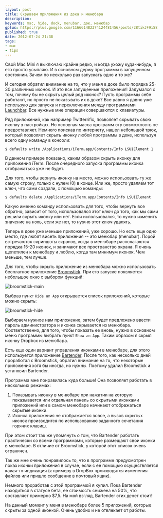 ```yaml
---
layout: post
title: Скрываем приложения из дока и менюбара
description: 
keywords: mac, hide, dock, menubar, док, менюбар
gplus: https://plus.google.com/116661482374124481456/posts/28tikJF9iS8
published: true
date: 2012-07-24 21:38
tags:
- mac
- tips
---
```


Свой Mac Mini я выключаю крайне редко, и когда ухожу куда-нибудь, я его просто усыпляю. И в основном держу программы в запущенном состоянии. Зачем по несколько раз запускать одно и то же?

И сегодня обратил внимание на то, что у меня в доке было порядка 25-30 различных иконок. И это все запущенные приложения! Задумался о том, почему бы не скрыть целый ряд иконок? Пусть программы себе работают, но просто не показывать их в доке? Все равно я давно уже использую для запуска и переключения между программами [Launchbar](http://www.obdev.at/products/launchbar/index.html "Launchbar 5"). Все нужные мне операции совершаются с клавиатуры.

Ряд приложений, как например Twitterrific, позволяет скрывать свою иконку в настройках. Но основная масса программ эту возможность не предоставляет. Немного поискав по интернету, нашел небольшой трюк, который позволяет скрыть иконку любой программы в доке, используя всего одну команду в консоли:

    $ defaults write /Applications/iTerm.app/Contents/Info LSUIElement 1

В данном примере показано, каким образом скрыть иконку для приложения iTerm. После очередного запуска программы иконка отображаться уже не будет. 

Для того, чтобы вернуть иконку на место, можно использовать ту же самую строку, только с нулем (0) в конце. Или же, просто удаляем тот ключ, что сами создали, с помощью команды:

    $ defaults delete /Applications/iTerm.app/Contents/Info LSUIElement

Какую именно команду использовать для того, чтобы вернуть все обратно, зависит от того, использовался этот ключ до того, как мы сами решили скрыть иконку или нет. Если использовался, то нужно изменить значение на ноль, если же нет, то нужно этот ключ удалять.

Теперь в доке уже меньше приложений, уже хорошо. Но есть еще одно место, где любят висеть приложения -- это менюбар (menubar). Порой встречаются скриншоты экранов, когда в менюбаре располагаются порядка 15-20 иконок, и занимают все пространство экрана. Я очень щепетилен к менюбару и люблю, когда там минимум иконок. Чем меньше, тем лучше.

Для того, чтобы скрыть приложение из менюбара можно использовать бесплатное приложение [Broomstick](http://www.zibity.com/broomstick "Zibity: Broomstick"). При его запуске появляется небольшое окно с выбором функций:

![broomstick-main](http://static.juev.ru/2012/07/broomstick-main.png "Broomstick Main")

Выбрав пункт `Hide an App` открывается список приложений, которые можно скрыть:

![broomstick-hide](http://static.juev.ru/2012/07/broomstick-hide.png "Broomstick Hide")

Выбираем нужное нам приложение, затем будет предложено ввести пароль администратора и иконка скрывается из менюбара. Соответственно, для того, чтобы показать ее вновь, нужно в основном меню программы выбрать пункт `Show an App`. Таким образом я скрыл иконку Dropbox из менюбара.

Есть еще один вариант управления иконками в менюбаре, для этого используется приложение [Bartender](http://www.macbartender.com/ "Mac Bartender"). После того, как несколько дней проработал с Broomstick, обратил внимание на то, что некоторые приложения хотя бы иногда, но нужны. Поэтому удалил Broomstick и установил Bartender.

Программа мне понравилась куда больше! Она позволяет работать в нескольких режимах:

1. Показывать иконку в менюбаре при нажатии на которую показывается или отдельная панель со скрытыми иконками приложений или в самом менюбаре начинают отображаться скрытые иконки.
2. Иконка приложения не отображается вовсе, а вызов скрытых иконок производится по использованию заданного сочетания горячих клавиш.

При этом стоит так же упомянуть о том, что Bartender работать практически со всеми программами, которые размещают свои иконки в менюбаре. В отличие от Broomstick, у которой этот список очень ограничен.

Так же мне очень понравилось то, что в программе предусмотрен показ иконки приложения в случае, если с ее помощью осуществляется какая-то индикация (к примеру в DropBox производятся изменения файлов или пришло сообщение в почтовый ящик).

Немного проработав с этой программой я купил. Пока Bartender находиться в статусе бета, ее стоимость снижена на 50%, что составляет примерно $7,5. На мой взгляд, Bartender этих денег стоит! 

На данный момент у меня в менюбаре более 5 приложений, которые скрыты за одной иконкой. Очень удобно и не отвлекает от работы.